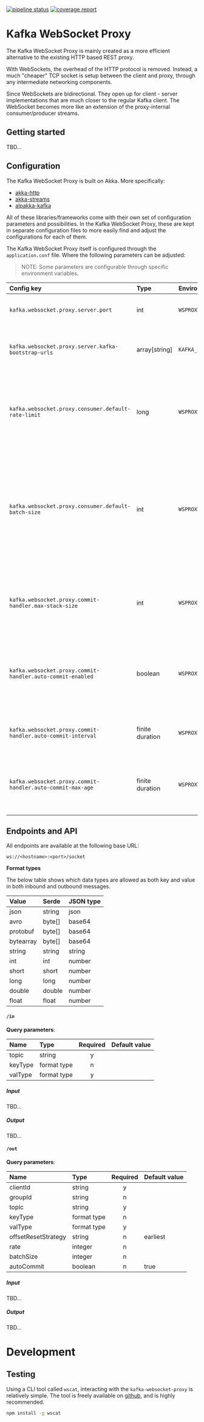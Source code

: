 [![pipeline status](https://gitlab.com/kpmeen/kafka-websocket-proxy/badges/master/pipeline.svg)](https://gitlab.com/kpmeen/kafka-websocket-proxy/commits/master)
[![coverage report](https://gitlab.com/kpmeen/kafka-websocket-proxy/badges/master/coverage.svg)](https://gitlab.com/kpmeen/kafka-websocket-proxy/commits/master)

# Kafka WebSocket Proxy

The Kafka WebSocket Proxy is mainly created as a more efficient alternative to
the existing HTTP based REST proxy.

With WebSockets, the overhead of the HTTP protocol is removed. Instead, a much
"cheaper" TCP socket is setup between the client and proxy, through any
intermediate networking components.

Since WebSockets are bidirectional. They open up for client - server
implementations that are much closer to the regular Kafka client. The WebSocket
becomes more like an extension of the proxy-internal consumer/producer streams. 

## Getting started

TBD...

## Configuration

The Kafka WebSocket Proxy is built on Akka. More specifically:

* [akka-http](https://doc.akka.io/docs/akka-http/current/scala.html)
* [akka-streams](https://doc.akka.io/docs/akka/current/stream/index.html)
* [alpakka-kafka](https://doc.akka.io/docs/akka-stream-kafka/current/home.html)

All of these libraries/frameworks come with their own set of configuration
parameters and possibilities. In the Kafka WebSocket Proxy, these are kept in
separate configuration files to more easily find and adjust the configurations
for each of them.

The Kafka WebSocket Proxy itself is configured through the `application.conf`
file. Where the following parameters can be adjusted:

> NOTE:
> Some parameters are configurable through specific environment variables. 

| Config key                                                  | Type            | Environment                                 | Default      | Description                |
|:---                                                         |:---             |:----                                        |:------------:|:-------------------------- |
| `kafka.websocket.proxy.server.port`                         | int             | `WSPROXY_PORT`                              | `8078`       | Port where the server endpoints will be exposed |
| `kafka.websocket.proxy.server.kafka-bootstrap-urls`         | array\[string\] | `KAFKA_BOOTSTRAP_URLS`                      |              | An array of strings with URLs to the Kafka brokers in the form `<host>:<port>` |
| `kafka.websocket.proxy.consumer.default-rate-limit`         | long            | `WSPROXY_DEFAULT_RATE_LIMIT`                | `0`          | The maximum allowed throughput of data through a socket in bytes/second. A value of `0` means unlimited throughput. |
| `kafka.websocket.proxy.consumer.default-batch-size`         | int             | `WSPROXY_DEFAULT_BATCH_SIZE`                | `0`          | The number of messages to include per batch when consuming data. This property has no meaning without rate limiting turned on. A value of `0` means there will be no batching. |
| `kafka.websocket.proxy.commit-handler.max-stack-size`       | int             | `WSPROXY_COMMITHANDLER_MAX_STACK_SIZE`      | `200`        | The maximum number of uncommitted messages, per partition, that will be kept track of in the commit handler stack. |
| `kafka.websocket.proxy.commit-handler.auto-commit-enabled`  | boolean         | `WSPROXY_COMMITHANDLER_AUTOCOMMIT_ENABLED`  | `false`      | Whether or not to allow the proxy to perform automatic offset commits of uncommitted messages. |
| `kafka.websocket.proxy.commit-handler.auto-commit-interval` | finite duration | `WSPROXY_COMMITHANDLER_AUTOCOMMIT_INTERVAL` | `1 second`   | The interval to execute the jobo for auto-committing messages of a given age. |
| `kafka.websocket.proxy.commit-handler.auto-commit-max-age`  | finite duration | `WSPROXY_COMMITHANDLER_AUTOCOMMIT_MAX_AGE`  | `20 seconds` | The max allowed age of uncommitted messages in the commit handler stack. |
|                                                             |                 |                                             |              |                            |


## Endpoints and API

All endpoints are available at the following base URL:

```
ws://<hostname>:<port>/socket
```

**Format types**

The below table shows which data types are allowed as both key and value in
both inbound and outbound messages.

| Value     | Serde      | JSON type   |
|:--------- |:-----------|:----------- |
| json      | string     | json        |
| avro      | byte[]     | base64      |
| protobuf  | byte[]     | base64      |
| bytearray | byte[]     | base64      |
| string    | string     | string      |
| int       | int        | number      |
| short     | short      | number      |
| long      | long       | number      |
| double    | double     | number      |
| float     | float      | number      |

#### `/in`

**Query parameters**:

| Name    | Type        | Required | Default value |
|:------- |:----------- |:--------:|:------------- |
| topic   | string      |     y    |               |
| keyType | format type |     n    |               |
| valType | format type |     y    |               |

##### Input

TBD...

##### Output

TBD...


#### `/out`                                   

**Query parameters**:

| Name                | Type        | Required | Default value |
|:------------------- |:----------- |:--------:|:------------- |
| clientId            | string      |    y     |               |
| groupId             | string      |    n     |               |
| topic               | string      |    y     |               |
| keyType             | format type |    n     |               |
| valType             | format type |    y     |               |
| offsetResetStrategy | string      |    n     | earliest      |
| rate                | integer     |    n     |               |
| batchSize           | integer     |    n     |               |
| autoCommit          | boolean     |    n     | true          |

##### Input

TBD...

##### Output

TBD...

# Development

## Testing

Using a CLI tool called `wscat`, interacting with the `kafka-websocket-proxy` is
relatively simple. The tool is freely available on
[github](https://github.com/websockets/wscat), and is highly recommended.

```bash
npm install -g wscat
```


